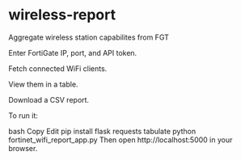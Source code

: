 # wireless-report
Aggregate wireless station capabilites from FGT

Enter FortiGate IP, port, and API token.

Fetch connected WiFi clients.

View them in a table.

Download a CSV report.

To run it:

bash
Copy
Edit
pip install flask requests tabulate
python fortinet_wifi_report_app.py
Then open http://localhost:5000 in your browser.
